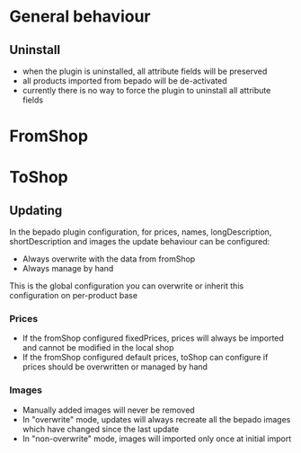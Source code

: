# General behaviour

## Uninstall

 - when the plugin is uninstalled, all attribute fields will be preserved
 - all products imported from bepado will be de-activated
 - currently there is no way to force the plugin to uninstall all attribute fields



# FromShop


# ToShop
## Updating
 In the bepado plugin configuration, for prices, names, longDescription, shortDescription and images the update behaviour can be configured:

 - Always overwrite with the data from fromShop
 - Always manage by hand

This is the global configuration you can overwrite or inherit this configuration on per-product base

### Prices

- If the fromShop configured fixedPrices, prices will always be imported and cannot be modified in the local shop
- If the fromShop configured default prices, toShop can configure if prices should be overwritten or managed by hand

### Images 

- Manually added images will never be removed
- In "overwrite" mode, updates will always recreate all the bepado images which have changed since the last update
- In "non-overwrite" mode, images will imported only once at initial import


